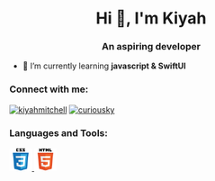 <h1 align="center">Hi 👋, I'm Kiyah</h1>
<h3 align="center">An aspiring developer</h3>

- 🌱 I’m currently learning **javascript & SwiftUI**

<h3 align="left">Connect with me:</h3>
<p align="left">
<a href="https://linkedin.com/in/kiyahmitchell" target="blank"><img align="center" src="https://raw.githubusercontent.com/rahuldkjain/github-profile-readme-generator/master/src/images/icons/Social/linked-in-alt.svg" alt="kiyahmitchell" height="30" width="40" /></a>
<a href="https://instagram.com/curiousky" target="blank"><img align="center" src="https://raw.githubusercontent.com/rahuldkjain/github-profile-readme-generator/master/src/images/icons/Social/instagram.svg" alt="curiousky" height="30" width="40" /></a>
</p>

<h3 align="left">Languages and Tools:</h3>
<p align="left"> <a href="https://www.w3schools.com/css/" target="_blank" rel="noreferrer"> <img src="https://raw.githubusercontent.com/devicons/devicon/master/icons/css3/css3-original-wordmark.svg" alt="css3" width="40" height="40"/> </a> <a href="https://www.w3.org/html/" target="_blank" rel="noreferrer"> <img src="https://raw.githubusercontent.com/devicons/devicon/master/icons/html5/html5-original-wordmark.svg" alt="html5" width="40" height="40"/> </a> </p>
